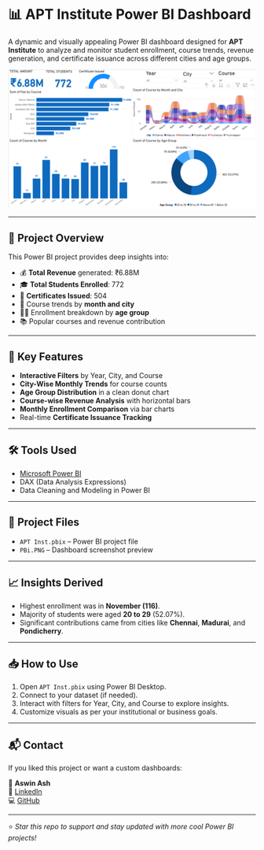 # 📊 APT Institute Power BI Dashboard

A dynamic and visually appealing Power BI dashboard designed for **APT Institute** to analyze and monitor student enrollment, course trends, revenue generation, and certificate issuance across different cities and age groups.

![Dashboard Screenshot](./PBi.PNG)

---

## 🚀 Project Overview

This Power BI project provides deep insights into:
- 💰 **Total Revenue** generated: ₹6.88M  
- 🎓 **Total Students Enrolled**: 772  
- 🏅 **Certificates Issued**: 504  
- 📆 Course trends by **month and city**  
- 🧑‍🎓 Enrollment breakdown by **age group**  
- 📚 Popular courses and revenue contribution  

---

## 📌 Key Features

- **Interactive Filters** by Year, City, and Course
- **City-Wise Monthly Trends** for course counts
- **Age Group Distribution** in a clean donut chart
- **Course-wise Revenue Analysis** with horizontal bars
- **Monthly Enrollment Comparison** via bar charts
- Real-time **Certificate Issuance Tracking**

---

## 🛠️ Tools Used

- [Microsoft Power BI](https://powerbi.microsoft.com/)
- DAX (Data Analysis Expressions)
- Data Cleaning and Modeling in Power BI

---

## 📁 Project Files

- `APT Inst.pbix` – Power BI project file
- `PBi.PNG` – Dashboard screenshot preview

---

## 📈 Insights Derived

- Highest enrollment was in **November (116)**.
- Majority of students were aged **20 to 29** (52.07%).
- Significant contributions came from cities like **Chennai**, **Madurai**, and **Pondicherry**.

---

## 📥 How to Use

1. Open `APT Inst.pbix` using Power BI Desktop.
2. Connect to your dataset (if needed).
3. Interact with filters for Year, City, and Course to explore insights.
4. Customize visuals as per your institutional or business goals.

---

## 📬 Contact

If you liked this project or want a custom dashboards:

📧 **Aswin Ash**  
🔗 [LinkedIn](https://www.linkedin.com/in/aswinash05/)  
💻 [GitHub](https://github.com/AswinAsh05)

---

⭐ _Star this repo to support and stay updated with more cool Power BI projects!_
